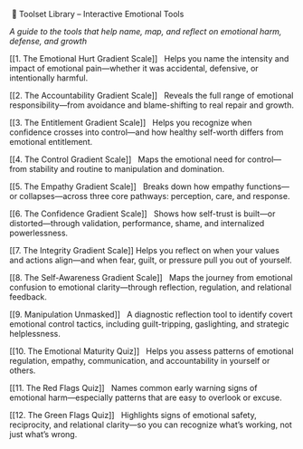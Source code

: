  🧭 Toolset Library – Interactive Emotional Tools  

*A guide to the tools that help name, map, and reflect on emotional harm, defense, and growth*



[[1. The Emotional Hurt Gradient Scale]]  
Helps you name the intensity and impact of emotional pain—whether it was accidental, defensive, or intentionally harmful.
  
[[2. The Accountability Gradient Scale]]  
Reveals the full range of emotional responsibility—from avoidance and blame-shifting to real repair and growth.
  
[[3. The Entitlement Gradient Scale]]  
Helps you recognize when confidence crosses into control—and how healthy self-worth differs from emotional entitlement.

[[4. The Control Gradient Scale]]  
Maps the emotional need for control—from stability and routine to manipulation and domination.

[[5. The Empathy Gradient Scale]]  
Breaks down how empathy functions—or collapses—across three core pathways: perception, care, and response.

[[6. The Confidence Gradient Scale]]  
Shows how self-trust is built—or distorted—through validation, performance, shame, and internalized powerlessness.

[[7.  The Integrity Gradient Scale]]
Helps you reflect on when your values and actions align—and when fear, guilt, or pressure pull you out of yourself.

[[8. The Self-Awareness Gradient Scale]]  
Maps the journey from emotional confusion to emotional clarity—through reflection, regulation, and relational feedback.

[[9. Manipulation Unmasked]]  
A diagnostic reflection tool to identify covert emotional control tactics, including guilt-tripping, gaslighting, and strategic helplessness.

[[10. The Emotional Maturity Quiz]]  
Helps you assess patterns of emotional regulation, empathy, communication, and accountability in yourself or others.

[[11. The Red Flags Quiz]]  
Names common early warning signs of emotional harm—especially patterns that are easy to overlook or excuse.

[[12. The Green Flags Quiz]]  
Highlights signs of emotional safety, reciprocity, and relational clarity—so you can recognize what’s working, not just what’s wrong.